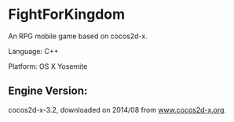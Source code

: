 # FightForKingdom
An RPG mobile game based on cocos2d-x.


Language: C++

Platform: OS X Yosemite

Engine Version:
-------------------------
cocos2d-x-3.2, downloaded on 2014/08 from www.cocos2d-x.org.


